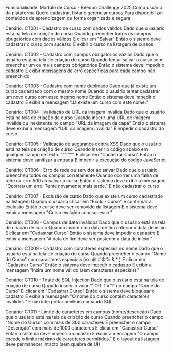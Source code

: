 Funcionalidade: Módulo de Curso - Beedoo Challenge 2025
  Como usuário da plataforma
  Quero cadastrar, listar e gerenciar cursos
  Para disponibilizar conteúdos de aprendizagem de forma organizada e segura

  Cenário: CT001 - Cadastro de curso com dados válidos
    Dado que o usuário está na tela de criação de curso
    Quando preencher todos os campos obrigatórios com dados válidos
    E clicar em "Salvar"
    Então o sistema deve cadastrar o curso com sucesso
    E exibir o curso na listagem de cursos

  Cenário: CT002 - Cadastro com campos obrigatórios vazios
    Dado que o usuário está na tela de criação de curso
    Quando tentar salvar o curso sem preencher um ou mais campos obrigatórios
    Então o sistema deve impedir o cadastro
    E exibir mensagens de erro específicas para cada campo não preenchido

  Cenário: CT003 - Cadastro com nome duplicado
    Dado que já existe um curso cadastrado com o mesmo nome
    Quando o usuário tentar cadastrar um novo curso com esse mesmo nome
    Então o sistema deve impedir o cadastro
    E exibir a mensagem "Já existe um curso com este nome."

  Cenário: CT004 - Validação de URL da imagem inválida
    Dado que o usuário está na tela de criação de curso
    Quando inserir uma URL de imagem inválida ou inexistente no campo "URL da imagem da capa"
    Então o sistema deve exibir a mensagem "URL da imagem inválida"
    E impedir o cadastro do curso

  Cenário: CT005 - Validação de segurança contra XSS
    Dado que o usuário está na tela de criação de curso
    Quando inserir o código abaixo em qualquer campo de texto:
      """
      <script>alert('xss')</script>
      """
    E clicar em "Cadastrar Curso"
    Então o sistema deve sanitizar a entrada
    E impedir a execução do código JavaScript

  Cenário: CT006 - Erro de rede ou servidor ao salvar
    Dado que o usuário preencheu todos os campos corretamente
    Quando ocorrer uma falha de rede ou erro 500 ao salvar o curso
    Então o sistema deve exibir a mensagem "Ocorreu um erro. Tente novamente mais tarde."
    E não cadastrar o curso

  Cenário: CT007 - Exclusão de curso
    Dado que existe um curso cadastrado na listagem
    Quando o usuário clicar em "Excluir Curso" e confirmar a exclusão
    Então o curso deve ser removido da listagem
    E o sistema deve exibir a mensagem "Curso excluído com sucesso."

  Cenário: CT008 - Campos de data inválidos
    Dado que o usuário está na tela de criação de curso
    Quando inserir uma data de fim anterior à data de início
    E clicar em "Cadastrar Curso"
    Então o sistema deve impedir o cadastro
    E exibir a mensagem "A data de fim deve ser posterior à data de início."

  Cenário: CT009 - Cadastro com caracteres especiais no nome
    Dado que o usuário está na tela de criação de curso
    Quando preencher o campo "Nome do Curso" com caracteres especiais (ex: @ # $ % & * )
    E clicar em "Cadastrar Curso"
    Então o sistema deve impedir o cadastro
    E exibir a mensagem "Insira um nome válido (sem caracteres especiais)."

  Cenário: CT010 - Teste de SQL Injection
    Dado que o usuário está na tela de criação de curso
    Quando inserir o valor "' OR '1'='1" no campo "Nome do Curso"
    E clicar em "Cadastrar Curso"
    Então o sistema deve bloquear o cadastro
    E exibir a mensagem "O nome do curso contém caracteres inválidos."
    E não interpretar nenhum comando SQL

  Cenário: CT011 - Limite de caracteres em campos (nome/descrição)
    Dado que o usuário está na tela de criação de curso
    Quando preencher o campo "Nome do Curso" com mais de 300 caracteres
    E preencher o campo "Descrição" com mais de 1000 caracteres
    E clicar em "Cadastrar Curso"
    Então o sistema deve impedir o cadastro
    E exibir a mensagem "O campo excede o limite máximo de caracteres permitidos."
    E o layout da listagem deve permanecer intacto (sem quebra de UI)
